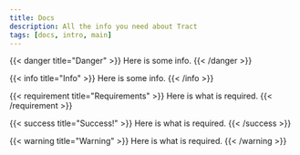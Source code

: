 ```yaml
---
title: Docs
description: All the info you need about Tract
tags: [docs, intro, main]
---
```


{{< danger title="Danger" >}}
Here is some info.
{{< /danger >}}

{{< info title="Info" >}}
Here is some info.
{{< /info >}}

{{< requirement title="Requirements" >}}
Here is what is required.
{{< /requirement >}}

{{< success title="Success!" >}}
Here is what is required.
{{< /success >}}

{{< warning title="Warning" >}}
Here is what is required.
{{< /warning >}}